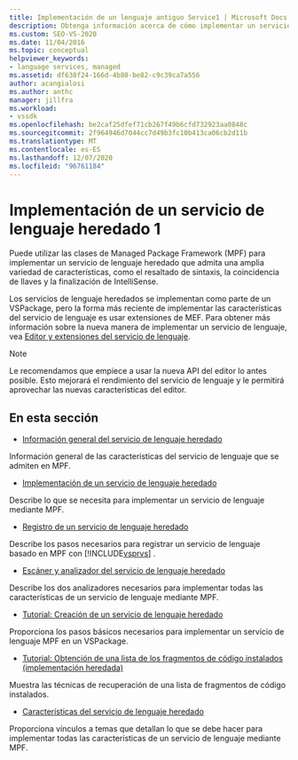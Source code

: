 ```yaml
---
title: Implementación de un lenguaje antiguo Service1 | Microsoft Docs
description: Obtenga información acerca de cómo implementar un servicio de lenguaje heredado que admita características del servicio de lenguaje extendido mediante el marco de trabajo de paquetes administrados (MPF). Parte 1 de 2.
ms.custom: SEO-VS-2020
ms.date: 11/04/2016
ms.topic: conceptual
helpviewer_keywords:
- language services, managed
ms.assetid: df638f24-166d-4b80-be82-c9c39ca7a556
author: acangialosi
ms.author: anthc
manager: jillfra
ms.workload:
- vssdk
ms.openlocfilehash: be2caf25dfef71cb267f49b6cfd732923aa0848c
ms.sourcegitcommit: 2f964946d7044cc7d49b3fc10b413ca06cb2d11b
ms.translationtype: MT
ms.contentlocale: es-ES
ms.lasthandoff: 12/07/2020
ms.locfileid: "96761184"
---
```

# <a name="implementing-a-legacy-language-service-1"></a>Implementación de un servicio de lenguaje heredado 1
Puede utilizar las clases de Managed Package Framework (MPF) para implementar un servicio de lenguaje heredado que admita una amplia variedad de características, como el resaltado de sintaxis, la coincidencia de llaves y la finalización de IntelliSense.

 Los servicios de lenguaje heredados se implementan como parte de un VSPackage, pero la forma más reciente de implementar las características del servicio de lenguaje es usar extensiones de MEF. Para obtener más información sobre la nueva manera de implementar un servicio de lenguaje, vea [Editor y extensiones del servicio de lenguaje](../../extensibility/editor-and-language-service-extensions.md).

> [!NOTE]
> Le recomendamos que empiece a usar la nueva API del editor lo antes posible. Esto mejorará el rendimiento del servicio de lenguaje y le permitirá aprovechar las nuevas características del editor.

## <a name="in-this-section"></a>En esta sección
- [Información general del servicio de lenguaje heredado](../../extensibility/internals/legacy-language-service-overview.md)

 Información general de las características del servicio de lenguaje que se admiten en MPF.

- [Implementación de un servicio de lenguaje heredado](../../extensibility/internals/implementing-a-legacy-language-service2.md)

 Describe lo que se necesita para implementar un servicio de lenguaje mediante MPF.

- [Registro de un servicio de lenguaje heredado](../../extensibility/internals/registering-a-legacy-language-service1.md)

 Describe los pasos necesarios para registrar un servicio de lenguaje basado en MPF con [!INCLUDE[vsprvs](../../code-quality/includes/vsprvs_md.md)] .

- [Escáner y analizador del servicio de lenguaje heredado](../../extensibility/internals/legacy-language-service-parser-and-scanner.md)

 Describe los dos analizadores necesarios para implementar todas las características de un servicio de lenguaje mediante MPF.

- [Tutorial: Creación de un servicio de lenguaje heredado](../../extensibility/internals/walkthrough-creating-a-legacy-language-service.md)

 Proporciona los pasos básicos necesarios para implementar un servicio de lenguaje MPF en un VSPackage.

- [Tutorial: Obtención de una lista de los fragmentos de código instalados (implementación heredada)](../../extensibility/internals/walkthrough-getting-a-list-of-installed-code-snippets-legacy-implementation.md)

 Muestra las técnicas de recuperación de una lista de fragmentos de código instalados.

- [Características del servicio de lenguaje heredado](../../extensibility/internals/legacy-language-service-features1.md)

 Proporciona vínculos a temas que detallan lo que se debe hacer para implementar todas las características de un servicio de lenguaje mediante MPF.
